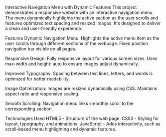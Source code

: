 Interactive Navigation Menu with Dynamic Features
This project demonstrates a responsive website with an interactive navigation menu. The menu dynamically highlights the active section as the user scrolls and features optimized text spacing and resized images. It's designed to deliver a clean and user-friendly experience.

Features
Dynamic Navigation Menu:
Highlights the active menu item as the user scrolls through different sections of the webpage.
Fixed position navigation bar visible on all pages.

Responsive Design:
Fully responsive layout for various screen sizes.
Uses max-width and height: auto to ensure images adjust dynamically.

Improved Typography:
Spacing between text lines, letters, and words is optimized for better readability.

Image Optimization:
Images are resized dynamically using CSS.
Maintains aspect ratio and responsive scaling.

Smooth Scrolling:
Navigation menu links smoothly scroll to the corresponding section.

Technologies Used
HTML5 - Structure of the web page.
CSS3 - Styling for layout, typography, and animations.
JavaScript - Adds interactivity, such as scroll-based menu highlighting and dynamic features.

